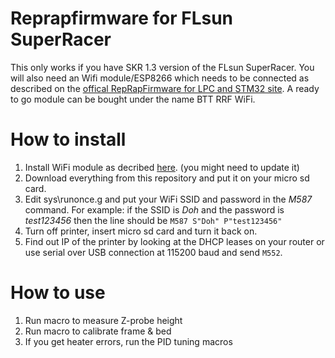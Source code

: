 # Reprapfirmware for FLsun SuperRacer
This only works if you have SKR 1.3 version of the FLsun SuperRacer. You will also need an Wifi module/ESP8266 which needs to be connected as described on the [offical RepRapFirmware for LPC and STM32 site](https://teamgloomy.github.io/skr_1.3_connected_wifi.html). A ready to go module can be bought under the name BTT RRF WiFi.

# How to install
1) Install WiFi module as decribed [here](https://teamgloomy.github.io/skr_1.3_connected_wifi.html). (you might need to update it)
2) Download everything from this repository and put it on your micro sd card.
3) Edit sys\runonce.g and put your WiFi SSID and password in the _M587_ command. For example: if the SSID is *Doh* and the password is *test123456* then the line should be `M587 S"Doh" P"test123456"`
4) Turn off printer, insert micro sd card and turn it back on.
5) Find out IP of the printer by looking at the DHCP leases on your router or use serial over USB connection at 115200 baud and send `M552`.

# How to use
1) Run macro to measure Z-probe height
2) Run macro to calibrate frame & bed
3) If you get heater errors, run the PID tuning macros